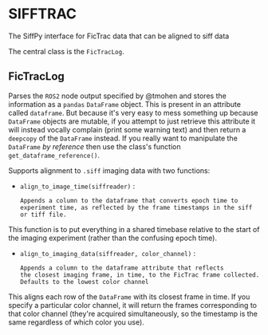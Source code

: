 # SIFFTRAC

The SiffPy interface for FicTrac data that can be aligned to siff data

The central class is the `FicTracLog`.

## FicTracLog

Parses the `ROS2` node output specified by @tmohen and stores the information as a `pandas` `DataFrame` object.
This is present in an attribute called `dataframe`. But because it's very easy to mess something up because
`DataFrame` objects are mutable, if you attempt to just retrieve this attribute it will instead vocally complain
(print some warning text) and then return a `deepcopy` of the `DataFrame` instead. If you really want to manipulate
the `DataFrame` *by reference* then use the class's function `get_dataframe_reference()`.

Supports alignment to `.siff` imaging data with two functions:

-   `align_to_image_time(siffreader)` : 

        Appends a column to the dataframe that converts epoch time to
        experiment time, as reflected by the frame timestamps in the siff
        or tiff file.

This function is to put everything in a shared timebase relative to the start
of the imaging experiment (rather than the confusing epoch time).

-   `align_to_imaging_data(siffreader, color_channel)` : 

        Appends a column to the dataframe attribute that reflects
        the closest imaging frame, in time, to the FicTrac frame collected.
        Defaults to the lowest color channel

This aligns each row of the `DataFrame` with its closest frame in time. If you
specify a particular color channel, it will return the frames corresponding to
that color channel (they're acquired simultaneously, so the timestamp is the
same regardless of which color you use).